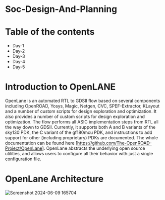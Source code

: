 # Soc-Design-And-Planning
# Table of the contents
* Day-1
* Day-2
* Day-3
* Day-4
* Day-5
# Introduction to OpenLANE
OpenLane is an automated RTL to GDSII flow based on several components including OpenROAD, Yosys, Magic, Netgen, CVC, SPEF-Extractor, KLayout and a number of custom scripts for design exploration and optimization. It also provides a number of custom scripts for design exploration and optimization. The flow performs all ASIC implementation steps from RTL all the way down to GDSII. Currently, it supports both A and B variants of the sky130 PDK, the C variant of the gf180mcu PDK, and instructions to add support for other (including proprietary) PDKs are documented. The whole documentation can be found here [https://github.com/The-OpenROAD-Project/OpenLane]. OpenLane abstracts the underlying open source utilities, and allows users to configure all their behavior with just a single configuration file.
# OpenLane Architecture
![Screenshot 2024-06-09 165704](https://github.com/plnarasimha/Soc-Design-And-Planning/assets/75074032/fcaa7384-6bf2-45f2-b9b2-47f2d3f968ba)
